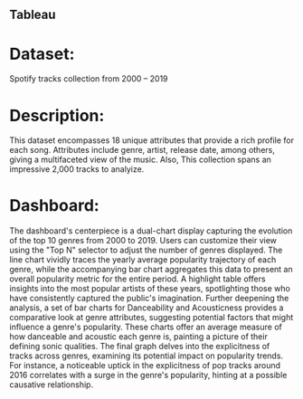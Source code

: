 ## Tableau
# Dataset: 
Spotify tracks collection from 2000 – 2019
# Description: 
This dataset encompasses 18 unique attributes that provide a rich profile for each song. Attributes include genre, artist, release date, among others, giving a multifaceted view of the music. Also, This collection spans an impressive 2,000 tracks to analyize.
# Dashboard:
The dashboard's centerpiece is a dual-chart display capturing the evolution of the top 10 genres from 2000 to 2019. Users can customize their view using the "Top N" selector to adjust the number of genres displayed. The line chart vividly traces the yearly average popularity trajectory of each genre, while the accompanying bar chart aggregates this data to present an overall popularity metric for the entire period.
A highlight table offers insights into the most popular artists of these years, spotlighting those who have consistently captured the public's imagination.
Further deepening the analysis, a set of bar charts for Danceability and Acousticness provides a comparative look at genre attributes, suggesting potential factors that might influence a genre's popularity. These charts offer an average measure of how danceable and acoustic each genre is, painting a picture of their defining sonic qualities.
The final graph delves into the explicitness of tracks across genres, examining its potential impact on popularity trends. For instance, a noticeable uptick in the explicitness of pop tracks around 2016 correlates with a surge in the genre's popularity, hinting at a possible causative relationship.
